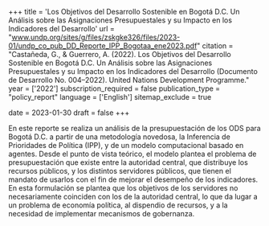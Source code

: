 +++
title = 'Los Objetivos del Desarrollo Sostenible en Bogotá D.C. Un Análisis sobre las Asignaciones Presupuestales y su Impacto en los Indicadores del Desarrollo'
url = "www.undp.org/sites/g/files/zskgke326/files/2023-01/undp_co_pub_DD_Reporte_IPP_Bogotaa_ene2023.pdf"
citation = "Castañeda, G., & Guerrero, A. (2022). Los Objetivos del Desarrollo Sostenible en Bogotá D.C. Un Análisis sobre las Asignaciones Presupuestales y su Impacto en los Indicadores del Desarrollo (Documento de Desarrollo No. 004–2022). United Nations Development Programme."
year = ['2022']
subscription_required = false
publication_type = "policy_report"
language = ['English']
sitemap_exclude = true

date = 2023-01-30
draft = false
+++

En este reporte se realiza un análisis de la presupuestación de los ODS para Bogotá D.C. a partir de una metodología novedosa, la Inferencia de Prioridades de Política (IPP), y de un modelo computacional basado en agentes. Desde el punto de vista teórico, el modelo plantea el problema de presupuestación que existe entre la autoridad central, que distribuye los recursos públicos, y los distintos servidores públicos, que tienen el mandato de usarlos con el fin de mejorar el desempeño de los indicadores. En esta formulación se plantea que los objetivos de los servidores no necesariamente coinciden con los de la autoridad central, lo que da lugar a un problema de economía política, al dispendio de recursos, y a la necesidad de implementar mecanismos de gobernanza.